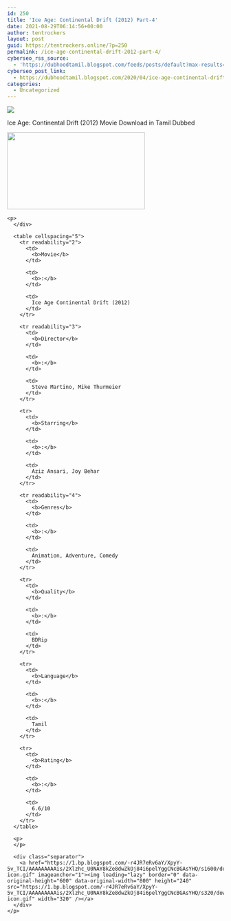 ```yaml
---
id: 250
title: 'Ice Age: Continental Drift (2012) Part-4'
date: 2021-08-29T06:14:56+00:00
author: tentrockers
layout: post
guid: https://tentrockers.online/?p=250
permalink: /ice-age-continental-drift-2012-part-4/
cyberseo_rss_source:
  - 'https://dubhoodtamil.blogspot.com/feeds/posts/default?max-results=150&start-index=301'
cyberseo_post_link:
  - https://dubhoodtamil.blogspot.com/2020/04/ice-age-continental-drift-2012.html
categories:
  - Uncategorized
---
```

<div class="media_block">
  <img src="https://1.bp.blogspot.com/-0E1ZIM9kIbo/XpyYkN3IOJI/AAAAAAAAAik/O98eoCG62B8na2hVaEUx6vWzGl8-7c5ogCNcBGAsYHQ/s72-c/images%2B%25282%2529.jpeg" class="media_thumbnail" />
</div>

<div dir="ltr" trbidi="on" readability="6.7862595419847">
  <p>
    <span>Ice Age: Continental Drift (2012) Movie Download in Tamil Dubbed</span>
  </p>
  
  <p>
  </p>
  
  <div>
    <div class="separator">
      <a href="https://1.bp.blogspot.com/-0E1ZIM9kIbo/XpyYkN3IOJI/AAAAAAAAAik/O98eoCG62B8na2hVaEUx6vWzGl8-7c5ogCNcBGAsYHQ/s1600/images%2B%25282%2529.jpeg" imageanchor="1"><img loading="lazy" border="0" data-original-height="415" data-original-width="739" height="179" src="https://1.bp.blogspot.com/-0E1ZIM9kIbo/XpyYkN3IOJI/AAAAAAAAAik/O98eoCG62B8na2hVaEUx6vWzGl8-7c5ogCNcBGAsYHQ/s320/images%2B%25282%2529.jpeg" width="320" /></a>
    </div>
    
    <p>
      </div> 
      
      <table cellspacing="5">
        <tr readability="2">
          <td>
            <b>Movie</b>
          </td>
          
          <td>
            <b>:</b>
          </td>
          
          <td>
            Ice Age Continental Drift (2012)
          </td>
        </tr>
        
        <tr readability="3">
          <td>
            <b>Director</b>
          </td>
          
          <td>
            <b>:</b>
          </td>
          
          <td>
            Steve Martino, Mike Thurmeier
          </td>
        </tr>
        
        <tr>
          <td>
            <b>Starring</b>
          </td>
          
          <td>
            <b>:</b>
          </td>
          
          <td>
            Aziz Ansari, Joy Behar
          </td>
        </tr>
        
        <tr readability="4">
          <td>
            <b>Genres</b>
          </td>
          
          <td>
            <b>:</b>
          </td>
          
          <td>
            Animation, Adventure, Comedy
          </td>
        </tr>
        
        <tr>
          <td>
            <b>Quality</b>
          </td>
          
          <td>
            <b>:</b>
          </td>
          
          <td>
            BDRip
          </td>
        </tr>
        
        <tr>
          <td>
            <b>Language</b>
          </td>
          
          <td>
            <b>:</b>
          </td>
          
          <td>
            Tamil
          </td>
        </tr>
        
        <tr>
          <td>
            <b>Rating</b>
          </td>
          
          <td>
            <b>:</b>
          </td>
          
          <td>
            6.6/10
          </td>
        </tr>
      </table>
      
      <p>
      </p>
      
      <div class="separator">
        <a href="https://1.bp.blogspot.com/-r4JR7eRv6aY/XpyY-5v_TCI/AAAAAAAAAis/2Xlzhc_U0NAY8kZe8dwZkOj84i6pelYggCNcBGAsYHQ/s1600/download-icon.gif" imageanchor="1"><img loading="lazy" border="0" data-original-height="600" data-original-width="800" height="240" src="https://1.bp.blogspot.com/-r4JR7eRv6aY/XpyY-5v_TCI/AAAAAAAAAis/2Xlzhc_U0NAY8kZe8dwZkOj84i6pelYggCNcBGAsYHQ/s320/download-icon.gif" width="320" /></a>
      </div>
    </p>
  </div>